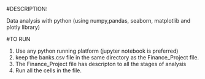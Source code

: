#DESCRIPTION:

Data analysis with python (using numpy,pandas, seaborn, matplotlib and plotly library)

#TO RUN
1) Use any python running platform (jupyter notebook is preferred)
2) keep the banks.csv file in the same directory as the Finance_Project file.
3) The Finance_Project file has descripton to all the stages of analysis 
4) Run all the cells in the file.